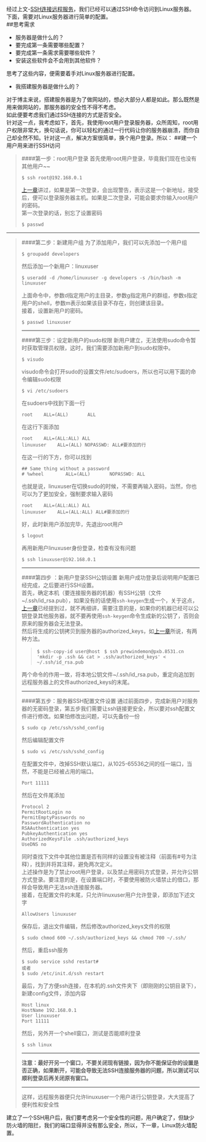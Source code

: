 经过上文-[SSH连接远程服务][pre-text]，我们已经可以通过SSH命令访问到Linux服务器。下面，需要对Linux服务器进行简单的配置。  
##思考需求
* 服务器是做什么的？
* 要完成第一条需要哪些配置？
* 要完成第一条需求需要哪些软件？
* 安装这些软件会不会用到其他软件？

思考了这些内容，便需要着手对Linux服务器进行配置。  

* 我搭建服务器是做什么的？

对于博主来说，搭建服务器是为了做网站的，想必大部分人都是如此。那么既然是用来做网站的，那服务器的安全性不得不考虑。  
如此便要考虑我们通过SSH连接的方式是否安全。  
针对这一点，我考虑如下，首先，我使用root用户登录服务器，众所周知，root用户权限非常大，换句话说，你可以轻松的通过一行代码让你的服务器崩溃，而你自己却全然不知。针对这一点，解决方案很简单，换个用户登录。所以：
##建一个用户用来进行SSH访问
>####第一步：root用户登录
>首先使用root用户登录，毕竟我们现在也没有其他用户~~  
>
>```
>$ ssh root@192.168.0.1
>```
>[上一章][pre-text]讲过，如果是第一次登录，会出现警告，表示这是一个新地址，接受后，便可以登录服务器主机。如果是二次登录，可能会要求你输入root用户的密码。  
>第一次登录的话，别忘了设置密码
>
>```
>$ passwd
>```
***
>####第二步：新建用户组
>为了添加用户，我们可以先添加一个用户组
>
>```
>$ groupadd developers
>```
>然后添加一个新用户：linuxuser
>
>```
>$ useradd -d /home/linuxuser -g developers -s /bin/bash -m linuxuser
>```
>上面命令中，参数d指定用户的主目录，参数g指定用户的群组，参数s指定用户的shell，参数m表示如果该目录不存在，则创建该目录。  
>接着，设置新用户的密码。
>
>```
>$ passwd linuxuser
>```
>***
>####第三步：设定新用户的sudo权限
>新用户建立，无法使用sudo命令暂时获取管理员权限，这时，我们需要添加新用户到sudo权限中。
>
>```
>$ visudo
>```
>visudo命令会打开sudo的设置文件/etc/sudoers，所以也可以用下面的命令编辑sudo权限
>
>```
>$ vi /etc/sudoers
>```
>在sudoers中找到下面一行
>
>```
>root    ALL=(ALL)       ALL
>```
>在这行下面添加
>
>```
>root    ALL=(ALL:ALL) ALL  
>linuxuser    ALL=(ALL) NOPASSWD: ALL#要添加的行
>```
>在这一行的下方，你可以找到
>
>```
>## Same thing without a password
># %wheel        ALL=(ALL)       NOPASSWD: ALL
>```
>也就是说，linuxuser在切换sudo的时候，不需要再输入密码，当然，你也可以为了更加安全，强制要求输入密码
>
>```
>root    ALL=(ALL:ALL) ALL  
>linuxuser    ALL=(ALL:ALL) ALL#要添加的行
>```
>好，此时新用户添加完毕，先退出root用户
>
>```
>$ logout
>```
>再用新用户linuxuser身份登录，检查有没有问题
>
>```
>$ ssh linuxuser@192.168.0.1
>```
>***
>####第四步 ：新用户登录SSH公钥设置
>新用户成功登录后说明用户配置已经完成，之后要进行SSH设置。  
>首先，确定本机（要连接服务器的机器）有SSH公钥（文件~/.ssh/id_rsa.pub），如果没有的话使用`ssh-keygen`生成一个，关于这点，[上一章][pre-text]已经提到过，就不再细讲，需要注意的是，如果你的机器已经可以公钥登录其他服务器，就不要再使用`ssh-keygen`命令生成新的公钥了，否则会原来的服务器会无法登录。  
>然后将生成的公钥拷贝到服务器的authorized_keys，如[上一章][pre-text]所说，有两种方法。
>
>>```$ ssh-copy-id user@host ```
>>```$ ssh prewindemon@pxb.8531.cn 'mkdir -p .ssh && cat > .ssh/authorized_keys' < ~/.ssh/id_rsa.pub```
>
>两个命令的作用一致，将本地公钥文件~/.ssh/id_rsa.pub，重定向追加到远程服务器上的文件authorized_keys的末尾。
>
>***
>####第五步：服务器SSH配置文件设置
>通过前面四步，完成新用户对服务器的无密码登录，第五步我们需要让ssh链接更安全，所以要对ssh配置文件进行修改。如果怕修改出问题，可以先备份一份
>
>```
>$ sudo cp /etc/ssh/sshd_config
>```
>然后编辑配置文件 
>
>```
>$ sudo vi /etc/ssh/sshd_config
>```
>在配置文件中，改掉SSH默认端口，从1025-65536之间的任一端口，当然，不能是已经被占用的端口。
>
>```
>Port 11111
>```
>然后在文件尾添加
>
>```
>Protocol 2
>PermitRootLogin no
>PermitEmptyPasswords no
>PasswordAuthentication no
>RSAAuthentication yes
>PubkeyAuthentication yes
>AuthorizedKeysFile .ssh/authorized_keys
>UseDNS no
>```
>同时查找下文件中其他位置是否有同样的设置没有被注释（前面有#号为注释），找到并将其注释，避免两次定义。  
>上述操作是为了禁止root用户登录，以及禁止用密码方式登录，并允许公钥方式登录。要注意的是，在设置端口时，不要使用被防火墙禁止的借口，那样会导致用户无法ssh连接服务器。  
>接着，在配置文件的末尾，只允许linuxuser用户允许登录，即添加下述文字
>
>```
>AllowUsers linuxuser
>```  
>保存后，退出文件编辑，然后修改authorized_keys文件的权限
>
>```
>$ sudo chmod 600 ~/.ssh/authorized_keys && chmod 700 ~/.ssh/
>```
>然后，重启ssh服务
>
>```
>$ sudo service sshd restart# 
>或者
>$ sudo /etc/init.d/ssh restart
>```
>最后，为了方便ssh连接，在本机的.ssh文件夹下（即刚刚的公钥目录下），新建config文件，添加内容
>
>```
>Host linux
>HostName 192.168.0.1
>User linuxuser
>Port 11111
>```
>然后，另外开一个shell窗口，测试是否能顺利登录 
>
>```
>$ ssh linux
>```
>*** 
>**注意：最好开另一个窗口，不要关闭现有链接，因为你不能保证你的设置是否正确，如果断开，可能会导致无法SSH连接服务器的问题，所以测试可以顺利登录后再关闭原有窗口。**
>***
>这样，远程服务器便只允许linuxuser一个用户进行公钥登录，大大提高了便利性和安全性
>

建立了一个SSH用户后，我们要考虑另一个安全性的问题，用户确定了，但缺少防火墙的阻拦，我们的端口显得并没有那么安全，所以，下一章，Linux防火墙配置。



[pre-text]:blog.html?blog=linuxSSHRemote "Linux编写Shell脚本自动同步svn并发布maven项目-SSH连接远程服务"
